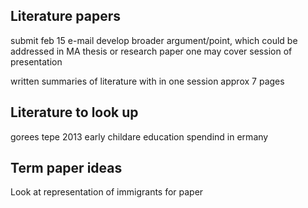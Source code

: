 ## Literature papers
submit feb 15 e-mail
develop broader argument/point, which could be addressed in MA thesis or research paper
one may cover session of presentation

written summaries of literature with in one session approx 7 pages

## Literature to look up
gorees tepe 2013 early childare education spendind in ermany

## Term paper ideas
Look at representation of immigrants for paper